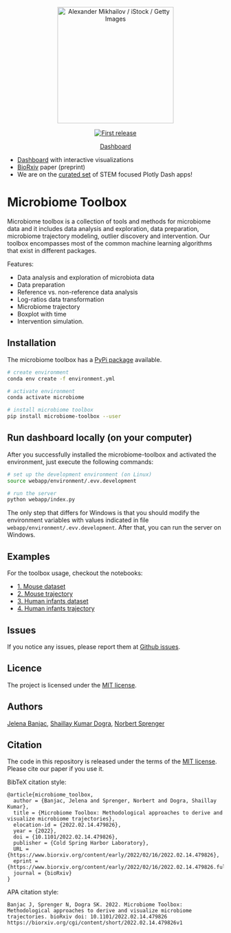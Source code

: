 <div align="center">
  <p>
  <img src="https://www.insideprecisionmedicine.com/wp-content/uploads/2019/07/Jul1_2019_GettyImages_927406508_BacterialMicrooginism-1.jpg" alt="Alexander Mikhailov / iStock / Getty Images" width="270" />
  </p>
  <p>
    <a href="">
      <img alt="First release" src="https://img.shields.io/badge/release-v1.0-brightgreen.svg" />
    </a>
  </p>
  
  <p>
    <a href="https://microbiome-toolbox.azurewebsites.net/">
      Dashboard
    </a>
  </p>
</div>

- [Dashboard](https://microbiome-toolbox.herokuapp.com) with interactive visualizations
- [BioRxiv](https://www.biorxiv.org/content/10.1101/2022.02.14.479826v1) paper (preprint)
- We are on the [curated set](https://dash-demo.plotly.host/Portal/) of STEM focused Plotly Dash apps!

# Microbiome Toolbox

Microbiome toolbox is a collection of tools and methods for microbiome data and it includes data analysis and exploration, data preparation, microbiome trajectory modeling, outlier discovery and intervention. Our toolbox encompasses most of the common machine learning algorithms that exist in different packages.

Features:
- Data analysis and exploration of microbiota data
- Data preparation
- Reference vs. non-reference data analysis
- Log-ratios data transformation
- Microbiome trajectory
- Boxplot with time
- Intervention simulation.



## Installation
The microbiome toolbox has a [PyPi package](https://pypi.org/project/microbiome-toolbox/) available.

```bash
# create environment
conda env create -f environment.yml

# activate environment
conda activate microbiome

# install microbiome toolbox
pip install microbiome-toolbox --user
```

## Run dashboard locally (on your computer)
After you successfully installed the microbiome-toolbox and activated the environment, just execute the following commands:

```bash
# set up the development environment (on Linux)
source webapp/environment/.evv.development

# run the server
python webapp/index.py
```
The only step that differs for Windows is that you should modify the environment variables with values indicated in file `webapp/environment/.evv.development`. 
After that, you can run the server on Windows.

## Examples

For the toolbox usage, checkout the notebooks:
- [1. Mouse dataset](https://nbviewer.org/github/JelenaBanjac/microbiome-toolbox/tree/main/notebooks/Mouse_16S/microbiome_dataset.ipynb)
- [2. Mouse trajectory](https://nbviewer.org/github/JelenaBanjac/microbiome-toolbox/blob/main/notebooks/Mouse_16S/microbiome_trajectory.ipynb)
- [3. Human infants dataset](https://nbviewer.org/github/JelenaBanjac/microbiome-toolbox/tree/main/notebooks/Human_Subramanian/microbiome_dataset.ipynb)
- [4. Human infants trajectory](https://nbviewer.org/github/JelenaBanjac/microbiome-toolbox/blob/main/notebooks/Human_Subramanian/microbiome_trajectory.ipynb)

## Issues
If you notice any issues, please report them at [Github issues](https://github.com/JelenaBanjac/microbiome-toolbox/issues).

## Licence 
The project is licensed under the [MIT license](./LICENCE).

## Authors
[Jelena Banjac](https://jelenabanjac.com/), [Shaillay Kumar Dogra](ShaillayKumar.Dogra@rd.nestle.com), [Norbert Sprenger](norbert.sprenger@rdls.nestle.com)

## Citation
The code in this repository is released under the terms of the [MIT license](./LICENCE.md). Please cite our paper if you use it.

BibTeX citation style:
```
@article{microbiome_toolbox,
  author = {Banjac, Jelena and Sprenger, Norbert and Dogra, Shaillay Kumar},
  title = {Microbiome Toolbox: Methodological approaches to derive and visualize microbiome trajectories},
  elocation-id = {2022.02.14.479826},
  year = {2022},
  doi = {10.1101/2022.02.14.479826},
  publisher = {Cold Spring Harbor Laboratory},
  URL = {https://www.biorxiv.org/content/early/2022/02/16/2022.02.14.479826},
  eprint = {https://www.biorxiv.org/content/early/2022/02/16/2022.02.14.479826.full.pdf},
  journal = {bioRxiv}
}
```
APA citation style:
```
Banjac J, Sprenger N, Dogra SK. 2022. Microbiome Toolbox: Methodological approaches to derive and visualize microbiome trajectories. bioRxiv doi: 10.1101/2022.02.14.479826
https://biorxiv.org/cgi/content/short/2022.02.14.479826v1
```
